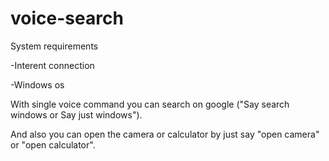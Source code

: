# voice-search
System requirements

-Interent connection

-Windows os

With single voice command you can search on google ("Say search windows or Say just windows").

And also you can open the camera or calculator by just say "open camera" or "open calculator".

